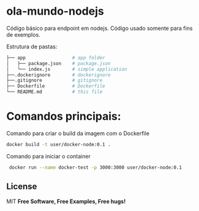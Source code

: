 # ola-mundo-nodejs
Código básico para endpoint em nodejs. Código usado somente para fins de exemplos.

Estrutura de pastas:
```bash
├── app                 # app folder
│   ├── package.json    # package.json
│   └── index.js        # simple application
├──.dockerignore        # dockerignore
├──.gitignore           # gitignore
├── Dockerfile          # Dockerfile
└── README.md           # this file
```

# Comandos principais:
Comando para criar o build da imagem com o Dockerfile
```bash
docker build -t user/docker-node:0.1 .
```

Comando para iniciar o container
```bash
 docker run --name docker-test -p 3000:3000 user/docker-node:0.1
 ```

License
----
MIT
**Free Software, Free Examples, Free hugs!**